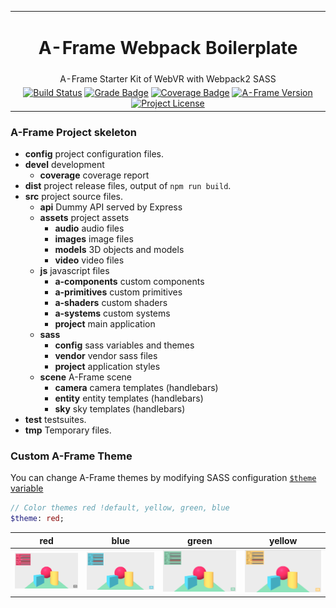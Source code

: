 | |
| :---: |
| <h1>A-Frame Webpack Boilerplate</h1> |
| A-Frame Starter Kit of WebVR with Webpack2 SASS |
| [![Build Status][ci-image]][ci-url] [![Grade Badge][codacy-grade-image]][codacy-grade-url] [![Coverage Badge][coverage-image]][coverage-url] [![A-Frame Version][aframe-image]][aframe-url] [![Project License][license-image]][license-url] |

### A-Frame Project skeleton

- **config** project configuration files.
- **devel** development
  - **coverage** coverage report
- **dist** project release files, output of `npm run build`.
- **src** project source files.
  - **api** Dummy API served by Express
  - **assets** project assets
    - **audio** audio files
    - **images** image files
    - **models** 3D objects and models
    - **video** video files
  - **js** javascript files
    - **a-components** custom components
    - **a-primitives** custom primitives
    - **a-shaders** custom shaders
    - **a-systems** custom systems
    - **project** main application
  - **sass**
    - **config** sass variables and themes
    - **vendor** vendor sass files
    - **project** application styles
  - **scene** A-Frame scene
    - **camera** camera templates (handlebars)
    - **entity** entity templates (handlebars)
    - **sky** sky templates (handlebars)
- **test** testsuites.
- **tmp** Temporary files.

### Custom A-Frame Theme
You can change A-Frame themes by modifying SASS configuration [`$theme` variable](src/sass/config/_index.scss)
```sass
// Color themes red !default, yellow, green, blue
$theme: red;
```
| red | blue | green | yellow |
| :---: | :---: | :---: | :---: |
| ![Theme Default][screeenshot-theme-red] | ![Theme Default][screeenshot-theme-blue]  | ![Theme Default][screeenshot-theme-green]  | ![Theme Default][screeenshot-theme-yellow] |

<!-- ASSETS and LINKS -->
<!-- License -->
[license-image]: https://img.shields.io/badge/license-MIT-blue.svg?style=flat-square
[license-url]: https://raw.githubusercontent.com/mkungla/aframe-php/master/LICENSE
<!-- A-Frame -->
[aframe-image]: https://img.shields.io/badge/a--frame-0.5.0-FC3164.svg?style=flat-square
[aframe-url]: https://aframe.io/
<!-- travis-ci -->
[ci-image]: https://travis-ci.org/mkungla/aframe-webpack-boilerplate.svg?branch=master
[ci-url]: https://travis-ci.org/mkungla/aframe-webpack-boilerplate
<!-- Codacy Badge Grade -->
[codacy-grade-image]: https://api.codacy.com/project/badge/Grade/7a47a8ae8682467b9e33a3d47a6fbd54
[codacy-grade-url]: https://www.codacy.com/app/marko-kungla/aframe-webpack-boilerplate?utm_source=github.com&amp;utm_medium=referral&amp;utm_content=mkungla/aframe-webpack-boilerplate&amp;utm_campaign=Badge_Grade
<!-- Codacy Badge Coverage -->
[coverage-image]: https://api.codacy.com/project/badge/Coverage/7a47a8ae8682467b9e33a3d47a6fbd54
[coverage-url]: https://www.codacy.com/app/marko-kungla/aframe-webpack-boilerplate?utm_source=github.com&amp;utm_medium=referral&amp;utm_content=mkungla/aframe-webpack-boilerplate&amp;utm_campaign=Badge_Coverage
<!-- Screenshots -->
[screeenshot-theme-red]: src/assets/images/screenshots/theme-red.png
[screeenshot-theme-blue]: src/assets/images/screenshots/theme-blue.png
[screeenshot-theme-green]: src/assets/images/screenshots/theme-green.png
[screeenshot-theme-yellow]: src/assets/images/screenshots/theme-yellow.png
